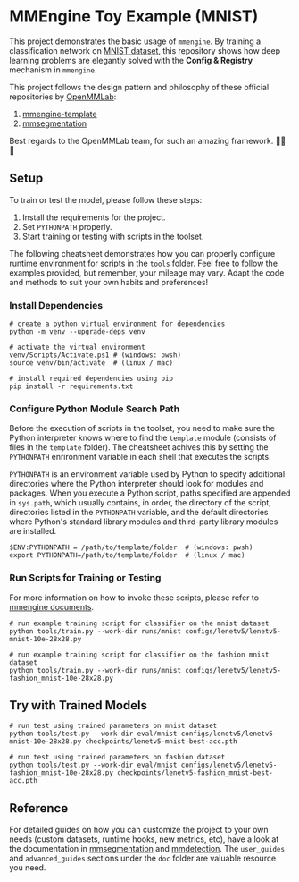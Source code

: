 # MMEngine Toy Example (MNIST)

This project demonstrates the basic usage of `mmengine`. By training a classification network on [MNIST dataset](https://en.wikipedia.org/wiki/MNIST_database), this repository shows how deep learning problems are elegantly solved with the **Config & Registry** mechanism in `mmengine`.

This project follows the design pattern and philosophy of these official repositories by [OpenMMLab](https://openmmlab.com/):

1. [mmengine-template](https://github.com/open-mmlab/mmengine-template)
2. [mmsegmentation](https://github.com/open-mmlab/mmsegmentation)

Best regards to the OpenMMLab team, for such an amazing framework. 🤗🤗🤗

## Setup

To train or test the model, please follow these steps:

1. Install the requirements for the project.
2. Set `PYTHONPATH` properly.
3. Start training or testing with scripts in the toolset.

The following cheatsheet demonstrates how you can properly configure runtime environment for scripts in the `tools` folder. Feel free to follow the examples provided, but remember, your mileage may vary. Adapt the code and methods to suit your own habits and preferences!

### Install Dependencies

```shell
# create a python virtual environment for dependencies
python -m venv --upgrade-deps venv

# activate the virtual environment
venv/Scripts/Activate.ps1 # (windows: pwsh)
source venv/bin/activate  # (linux / mac)

# install required dependencies using pip
pip install -r requirements.txt
```

### Configure Python Module Search Path

Before the execution of scripts in the toolset, you need to make sure the Python interpreter knows where to find the `template` module (consists of files in the `template` folder). The cheatsheet achives this by setting the `PYTHONPATH` enrironment variable in each shell that executes the scripts.

`PYTHONPATH` is an environment variable used by Python to specify additional directories where the Python interpreter should look for modules and packages. When you execute a Python script, paths specified are appended in `sys.path`, which usually contains, in order, the directory of the script, directories listed in the `PYTHONPATH` variable, and the default directories where Python's standard library modules and third-party library modules are installed.

```shell
$ENV:PYTHONPATH = /path/to/template/folder  # (windows: pwsh)
export PYTHONPATH=/path/to/template/folder  # (linux / mac)
```

### Run Scripts for Training or Testing

For more information on how to invoke these scripts, please refer to [mmengine documents](https://mmengine.readthedocs.io/zh-cn/latest/advanced_tutorials/config.html).

```shell
# run example training script for classifier on the mnist dataset
python tools/train.py --work-dir runs/mnist configs/lenetv5/lenetv5-mnist-10e-28x28.py

# run example training script for classifier on the fashion mnist dataset
python tools/train.py --work-dir runs/mnist configs/lenetv5/lenetv5-fashion_mnist-10e-28x28.py
```

## Try with Trained Models

```shell
# run test using trained parameters on mnist dataset
python tools/test.py --work-dir eval/mnist configs/lenetv5/lenetv5-mnist-10e-28x28.py checkpoints/lenetv5-mnist-best-acc.pth

# run test using trained parameters on fashion dataset
python tools/test.py --work-dir eval/mnist configs/lenetv5/lenetv5-fashion_mnist-10e-28x28.py checkpoints/lenetv5-fashion_mnist-best-acc.pth
```

## Reference

For detailed guides on how you can customize the project to your own needs (custom datasets, runtime hooks, new metrics, etc), have a look at the documentation in [mmsegmentation](https://github.com/open-mmlab/mmsegmentation) and [mmdetection](https://github.com/open-mmlab/mmdetection). The `user_guides` and `advanced_guides` sections under the `doc` folder are valuable resource you need.
